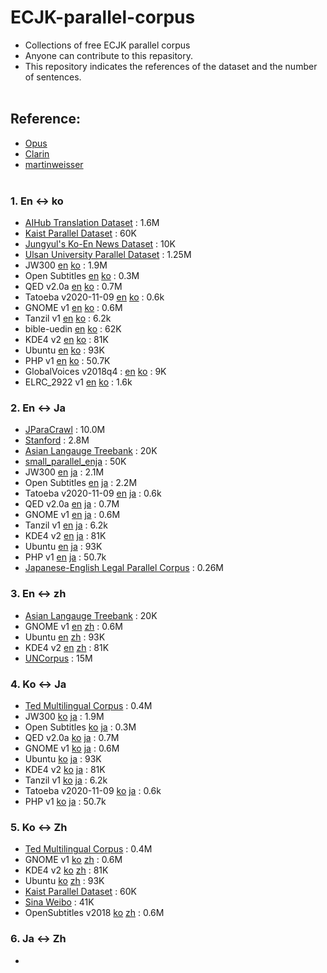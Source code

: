 # ECJK-parallel-corpus
- Collections of free ECJK parallel corpus
- Anyone can contribute to this repasitory.
- This repository indicates the references of the dataset and the number of sentences.
<br><br>

## Reference:
- [Opus](http://opus.nlpl.eu/)
- [Clarin](https://www.clarin.eu/resource-families/parallel-corpora)
- [martinweisser](http://martinweisser.org/corpora_site/corpora2.html)
<br><br>

### 1. En ↔ ko
- [AIHub Translation Dataset](https://aihub.or.kr/aidata/87) : 1.6M
- [Kaist Parallel Dataset](http://semanticweb.kaist.ac.kr/home/index.php/KAIST_Corpus) : 60K
- [Jungyul's Ko-En News Dataset](https://github.com/jungyeul/korean-parallel-corpora) : 10K
- [Ulsan University Parallel Dataset](https://github.com/nqphuoc/UKren) : 1.25M
- JW300 [en](https://object.pouta.csc.fi/OPUS-JW300/v1/raw/en.zip) [ko](https://object.pouta.csc.fi/OPUS-JW300/v1/raw/ko.zip) : 1.9M
- Open Subtitles [en](https://object.pouta.csc.fi/OPUS-OpenSubtitles/v2018/raw/en.zip) [ko](https://object.pouta.csc.fi/OPUS-OpenSubtitles/v2018/raw/ko.zip) : 0.3M
- QED v2.0a [en](https://object.pouta.csc.fi/OPUS-QED/v2.0a/raw/en.zip) [ko](https://object.pouta.csc.fi/OPUS-QED/v2.0a/raw/ko.zip) : 0.7M
- Tatoeba v2020-11-09	[en](https://object.pouta.csc.fi/OPUS-Tatoeba/v2020-11-09/raw/en.zip) [ko](https://object.pouta.csc.fi/OPUS-Tatoeba/v2020-11-09/raw/ko.zip) : 0.6k
- GNOME v1 [en](https://object.pouta.csc.fi/OPUS-GNOME/v1/raw/en.zip) [ko](https://object.pouta.csc.fi/OPUS-GNOME/v1/raw/ko.zip) : 0.6M 
- Tanzil v1 [en](https://object.pouta.csc.fi/OPUS-Tanzil/v1/raw/en.zip) [ko](https://object.pouta.csc.fi/OPUS-Tanzil/v1/raw/ko.zip) : 6.2k	
- bible-uedin [en](https://object.pouta.csc.fi/OPUS-bible-uedin/v1/raw/en.zip) [ko](https://object.pouta.csc.fi/OPUS-bible-uedin/v1/raw/ko.zip) : 62K
- KDE4 v2 [en](https://object.pouta.csc.fi/OPUS-KDE4/v2/raw/en.zip) [ko](https://object.pouta.csc.fi/OPUS-KDE4/v2/raw/ko.zip) : 81K
- Ubuntu [en](https://object.pouta.csc.fi/OPUS-Ubuntu/v14.10/raw/en.zip) [ko](https://object.pouta.csc.fi/OPUS-Ubuntu/v14.10/raw/ko.zip) : 93K
- PHP v1 [en](https://object.pouta.csc.fi/OPUS-Tatoeba/v2020-11-09/raw/en.zip) [ko](https://object.pouta.csc.fi/OPUS-Tatoeba/v2020-11-09/raw/ko.zip) : 50.7K
- GlobalVoices v2018q4 : [en](https://object.pouta.csc.fi/OPUS-GlobalVoices/v2018q4/raw/en.zip) [ko](https://object.pouta.csc.fi/OPUS-GlobalVoices/v2018q4/raw/ko.zip) : 9K
- ELRC_2922 v1 [en](https://object.pouta.csc.fi/OPUS-ELRC_2922/v1/raw/en.zip) [ko](https://object.pouta.csc.fi/OPUS-ELRC_2922/v1/raw/ko.zip) : 1.6k

### 2. En ↔ Ja
- [JParaCrawl](http://www.kecl.ntt.co.jp/icl/lirg/jparacrawl/) : 10.0M
- [Stanford](https://nlp.stanford.edu/projects/jesc/) : 2.8M
- [Asian Langauge Treebank](https://www2.nict.go.jp/astrec-att/member/mutiyama/ALT/) : 20K
- [small_parallel_enja](https://github.com/odashi/small_parallel_enja) : 50K
- JW300 [en](https://object.pouta.csc.fi/OPUS-JW300/v1/raw/en.zip) [ja](https://object.pouta.csc.fi/OPUS-JW300/v1/raw/ja.zip) : 2.1M
- Open Subtitles [en](https://object.pouta.csc.fi/OPUS-OpenSubtitles/v2018/raw/en.zip) [ja](https://object.pouta.csc.fi/OPUS-OpenSubtitles/v2018/raw/ko.zip) : 2.2M
- Tatoeba v2020-11-09	[en](https://object.pouta.csc.fi/OPUS-Tatoeba/v2020-11-09/raw/en.zip) [ja](https://object.pouta.csc.fi/OPUS-Tatoeba/v2020-11-09/raw/ja.zip) : 0.6k
- QED v2.0a [en](https://object.pouta.csc.fi/OPUS-QED/v2.0a/raw/en.zip) [ja](https://object.pouta.csc.fi/OPUS-QED/v2.0a/raw/ja.zip) : 0.7M
- GNOME v1 [en](https://object.pouta.csc.fi/OPUS-GNOME/v1/raw/en.zip) [ja](https://object.pouta.csc.fi/OPUS-GNOME/v1/raw/ja.zip) : 0.6M 
- Tanzil v1 [en](https://object.pouta.csc.fi/OPUS-Tanzil/v1/raw/en.zip) [ja](https://object.pouta.csc.fi/OPUS-Tanzil/v1/raw/ja.zip) : 6.2k	
- KDE4 v2 [en](https://object.pouta.csc.fi/OPUS-KDE4/v2/raw/en.zip) [ja](https://object.pouta.csc.fi/OPUS-KDE4/v2/raw/ja.zip) : 81K
- Ubuntu [en](https://object.pouta.csc.fi/OPUS-Ubuntu/v14.10/raw/en.zip) [ja](https://object.pouta.csc.fi/OPUS-Ubuntu/v14.10/raw/ja.zip) : 93K
- PHP v1 [en](https://object.pouta.csc.fi/OPUS-Tatoeba/v2020-11-09/raw/en.zip) [ja](https://object.pouta.csc.fi/OPUS-Tatoeba/v2020-11-09/raw/ja.zip) : 50.7k
- [Japanese-English Legal Parallel Corpus](http://www.phontron.com/jaen-law/) : 0.26M

### 3. En ↔ zh
- [Asian Langauge Treebank](https://www2.nict.go.jp/astrec-att/member/mutiyama/ALT/) : 20K
- GNOME v1 [en](https://object.pouta.csc.fi/OPUS-GNOME/v1/raw/en.zip) [zh](https://object.pouta.csc.fi/OPUS-GNOME/v1/raw/zh_CN.zip) : 0.6M 
- Ubuntu [en](https://object.pouta.csc.fi/OPUS-Ubuntu/v14.10/raw/en.zip) [zh](https://object.pouta.csc.fi/OPUS-Ubuntu/v14.10/raw/zh_CN.zip) : 93K
- KDE4 v2 [en](https://object.pouta.csc.fi/OPUS-KDE4/v2/raw/en.zip) [zh](https://object.pouta.csc.fi/OPUS-KDE4/v2/raw/zh_CN.zip) : 81K
- [UNCorpus](https://conferences.unite.un.org/uncorpus) : 15M


### 4. Ko ↔ Ja
- [Ted Multilingual Corpus](https://github.com/ajinkyakulkarni14/TED-Multilingual-Parallel-Corpus) : 0.4M
- JW300 [ko](https://object.pouta.csc.fi/OPUS-JW300/v1/raw/ko.zip) [ja](https://object.pouta.csc.fi/OPUS-JW300/v1/raw/ja.zip) : 1.9M
- Open Subtitles [ko](https://object.pouta.csc.fi/OPUS-OpenSubtitles/v2018/raw/ko.zip) [ja](https://object.pouta.csc.fi/OPUS-OpenSubtitles/v2018/raw/ja.zip) : 0.3M
- QED v2.0a [ko](https://object.pouta.csc.fi/OPUS-QED/v2.0a/raw/ko.zip) [ja](https://object.pouta.csc.fi/OPUS-QED/v2.0a/raw/ja.zip) : 0.7M
- GNOME v1 [ko](https://object.pouta.csc.fi/OPUS-GNOME/v1/raw/ko.zip) [ja](https://object.pouta.csc.fi/OPUS-GNOME/v1/raw/ja.zip) : 0.6M 
- Ubuntu [ko](https://object.pouta.csc.fi/OPUS-Ubuntu/v14.10/raw/ko.zip) [ja](https://object.pouta.csc.fi/OPUS-Ubuntu/v14.10/raw/ja.zip) : 93K
- KDE4 v2 [ko](https://object.pouta.csc.fi/OPUS-KDE4/v2/raw/ko.zip) [ja](https://object.pouta.csc.fi/OPUS-KDE4/v2/raw/ja.zip) : 81K
- Tanzil v1 [ko](https://object.pouta.csc.fi/OPUS-Tanzil/v1/raw/ko.zip) [ja](https://object.pouta.csc.fi/OPUS-Tanzil/v1/raw/ja.zip) : 6.2k	
- Tatoeba v2020-11-09	[ko](https://object.pouta.csc.fi/OPUS-Tatoeba/v2020-11-09/raw/ko.zip) [ja](https://object.pouta.csc.fi/OPUS-Tatoeba/v2020-11-09/raw/ja.zip) : 0.6k
- PHP v1 [ko](https://object.pouta.csc.fi/OPUS-Tatoeba/v2020-11-09/raw/ko.zip) [ja](https://object.pouta.csc.fi/OPUS-Tatoeba/v2020-11-09/raw/ja.zip) : 50.7k

### 5. Ko ↔ Zh
- [Ted Multilingual Corpus](https://github.com/ajinkyakulkarni14/TED-Multilingual-Parallel-Corpus) : 0.4M
- GNOME v1 [ko](https://object.pouta.csc.fi/OPUS-GNOME/v1/raw/ko.zip) [zh](https://object.pouta.csc.fi/OPUS-GNOME/v1/raw/zh_CN.zip) : 0.6M 
- KDE4 v2 [ko](https://object.pouta.csc.fi/OPUS-KDE4/v2/raw/ko.zip) [zh](https://object.pouta.csc.fi/OPUS-KDE4/v2/raw/zh_CN.zip) : 81K
- Ubuntu [ko](https://object.pouta.csc.fi/OPUS-Ubuntu/v14.10/raw/ko.zip) [zh](https://object.pouta.csc.fi/OPUS-Ubuntu/v14.10/raw/zh_CN.zip) : 93K
- [Kaist Parallel Dataset](http://semanticweb.kaist.ac.kr/home/index.php/KAIST_Corpus) : 60K
- [Sina Weibo](http://www.cs.cmu.edu/~lingwang/microtopia/#weibo) : 41K
- OpenSubtitles v2018 [ko](https://object.pouta.csc.fi/OPUS-OpenSubtitles/v2018/raw/ko.zip) [zh](https://object.pouta.csc.fi/OPUS-OpenSubtitles/v2018/raw/zh_cn.zip) : 0.6M

### 6. Ja ↔ Zh

- 
